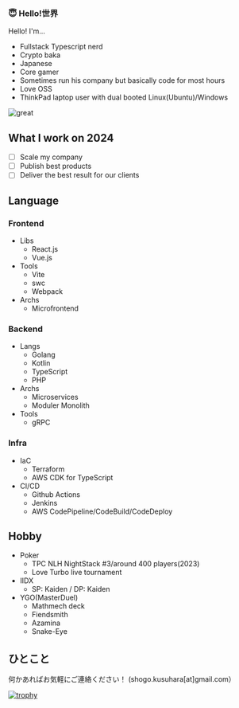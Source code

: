 ### 😇 Hello!世界
Hello! I'm...
- Fullstack Typescript nerd
- Crypto baka
- Japanese
- Core gamer
- Sometimes run his company but basically code for most hours
- Love OSS
- ThinkPad laptop user with dual booted Linux(Ubuntu)/Windows

![great](https://user-images.githubusercontent.com/49839611/126315099-d43f5009-8c07-4b6c-bbeb-d9a562d096c0.gif)

## What I work on 2024
- [ ] Scale my company
- [ ] Publish best products
- [ ] Deliver the best result for our clients

## Language
### Frontend
  - Libs
    - React.js
    - Vue.js
  - Tools
    - Vite
    - swc
    - Webpack
  - Archs
    - Microfrontend
### Backend
  - Langs
    - Golang
    - Kotlin
    - TypeScript
    - PHP
  - Archs
    - Microservices
    - Moduler Monolith
  - Tools
    - gRPC
### Infra
  - IaC
    - Terraform
    - AWS CDK for TypeScript
  - CI/CD
    - Github Actions
    - Jenkins
    - AWS CodePipeline/CodeBuild/CodeDeploy

## Hobby
- Poker
  - TPC NLH NightStack #3/around 400 players(2023)
  - Love Turbo live tournament
- IIDX
  - SP: Kaiden / DP: Kaiden
- YGO(MasterDuel)
  - Mathmech deck
  - Fiendsmith
  - Azamina
  - Snake-Eye

## ひとこと
何かあればお気軽にご連絡ください！ (shogo.kusuhara[at]gmail.com）

[![trophy](https://github-profile-trophy.vercel.app/?username=mikana0918)](https://github.com/mikana0918)

